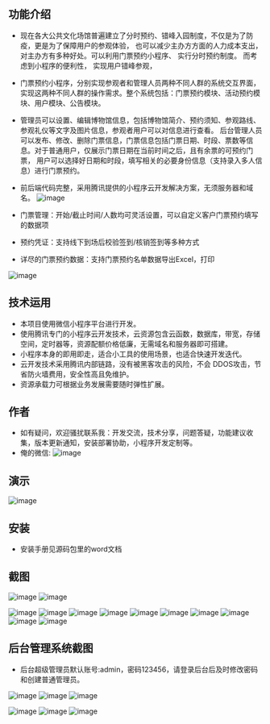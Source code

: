 ## 功能介绍 
-  现在各大公共文化场馆普遍建立了分时预约、错峰入园制度，不仅是为了防疫，更是为了保障用户的参观体验， 也可以减少主办方方面的人力成本支出，对主办方有多种好处。可以利用门票预约小程序、 实行分时预约制度。 而考虑到小程序的便利性， 实现用户错峰参观，
- 门票预约小程序，分别实现参观者和管理人员两种不同人群的系统交互界面，实现这两种不同人群的操作需求。整个系统包括：门票预约模块、活动预约模块、用户模块、公告模块。 
- 管理员可以设置、编辑博物馆信息，包括博物馆简介、预约须知、参观路线、参观礼仪等文字及图片信息，参观者用户可以对信息进行查看。
后台管理人员可以发布、修改、删除门票信息，门票信息包括门票日期、时段、票数等信息。对于普通用户，仅展示门票日期在当前时间之后，且有余票的可预约门票， 用户可以选择好日期和时段，填写相关的必要身份信息（支持录入多人信息）进行门票预约。 
- 前后端代码完整，采用腾讯提供的小程序云开发解决方案，无须服务器和域名。
![image](https://user-images.githubusercontent.com/126245263/221330851-3f1f4191-ab85-4bfe-bf00-4a91b8208225.png)

- 门票管理：开始/截止时间/人数均可灵活设置，可以自定义客户门票预约填写的数据项
- 预约凭证：支持线下到场后校验签到/核销签到等多种方式
- 详尽的门票预约数据：支持门票预约名单数据导出Excel，打印

![image](https://user-images.githubusercontent.com/126245263/221330857-89a269f0-370a-4137-8944-52c9aafd153a.png)

 


## 技术运用
- 本项目使用微信小程序平台进行开发。
- 使用腾讯专门的小程序云开发技术，云资源包含云函数，数据库，带宽，存储空间，定时器等，资源配额价格低廉，无需域名和服务器即可搭建。
- 小程序本身的即用即走，适合小工具的使用场景，也适合快速开发迭代。
- 云开发技术采用腾讯内部链路，没有被黑客攻击的风险，不会 DDOS攻击，节省防火墙费用，安全性高且免维护。
- 资源承载力可根据业务发展需要随时弹性扩展。  

 

## 作者
- 如有疑问，欢迎骚扰联系我：开发交流，技术分享，问题答疑，功能建议收集，版本更新通知，安装部署协助，小程序开发定制等。
- 俺的微信: 
 ![image](https://user-images.githubusercontent.com/126245263/221330861-ef0b1199-4c05-4898-b5d3-c0e49cc02c7b.png)

 

## 演示 
 ![image](https://user-images.githubusercontent.com/126245263/221330864-8b0e6267-ae24-4654-b985-c2ef97f78127.png)


## 安装

- 安装手册见源码包里的word文档




## 截图
![image](https://user-images.githubusercontent.com/126245263/221330871-30220a4f-6e30-437b-ad94-d265f751ffd6.png)
![image](https://user-images.githubusercontent.com/126245263/221330872-d46e1449-37f9-469e-8134-f3ae9a84690a.png)

![image](https://user-images.githubusercontent.com/126245263/221330874-cc17810a-1c6b-4fda-85fb-28fc644e9d88.png)
![image](https://user-images.githubusercontent.com/126245263/221330880-d42a7ab2-4424-4ec9-b5c4-e90b81243f7c.png)
![image](https://user-images.githubusercontent.com/126245263/221330883-b2f8de48-b363-490a-9ad0-ae55775c9dfb.png)
![image](https://user-images.githubusercontent.com/126245263/221330885-91300623-4e77-47e3-a895-98b06f0d2bbe.png)
![image](https://user-images.githubusercontent.com/126245263/221330890-b0f8fb0a-388b-4492-afbd-f391306167de.png)
![image](https://user-images.githubusercontent.com/126245263/221330894-f1466efa-b4ef-4f0a-ba15-e9cf7210a4de.png)
![image](https://user-images.githubusercontent.com/126245263/221330899-0d3e0222-ebc4-47de-bd3f-0624768b115e.png)
![image](https://user-images.githubusercontent.com/126245263/221330901-201e9850-37e8-45bf-a940-60c81d320119.png)
![image](https://user-images.githubusercontent.com/126245263/221330908-3d603491-f8d7-4617-99bf-6c9d6c4b9395.png)
![image](https://user-images.githubusercontent.com/126245263/221330909-f02e30ae-d5bd-40d5-85c4-f829276772be.png)


 

## 后台管理系统截图 
- 后台超级管理员默认账号:admin，密码123456，请登录后台后及时修改密码和创建普通管理员。

![image](https://user-images.githubusercontent.com/126245263/221330914-610dd3d0-e66a-4e2d-bd51-2eb6d31857ed.png)
![image](https://user-images.githubusercontent.com/126245263/221330916-c12085f8-c789-48ea-a4dc-6f5b5506abaf.png)
![image](https://user-images.githubusercontent.com/126245263/221330919-3108cb60-9571-4907-bdeb-90fa16b8216e.png)

![image](https://user-images.githubusercontent.com/126245263/221330920-c3c98b7f-1fcf-43d1-9684-f1ad2db3f74c.png)
![image](https://user-images.githubusercontent.com/126245263/221330924-787cb797-761c-416a-a866-d97f909cadd1.png)
![image](https://user-images.githubusercontent.com/126245263/221330928-9facc627-c2a6-46c3-9c9c-e4c1aec0c285.png)


 

